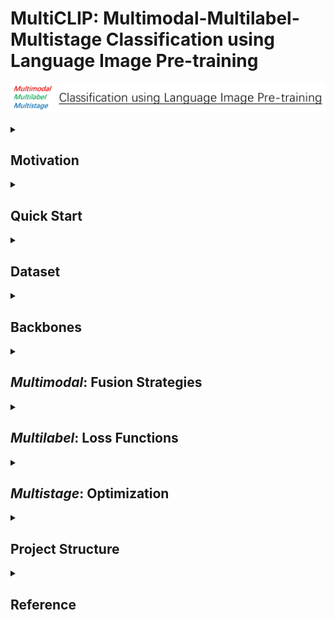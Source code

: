 <h1><strong>MultiCLIP</strong>: Multimodal-Multilabel-Multistage Classification using Language Image Pre-training</h1>

<img 
    src="figures/logo.jpg" 
    alt="MultiCLIP" 
    title="MultiCLIP">

<details>
    <summary>
        <h2>
            Motivation
        </h2>
    </summary>
    <p>Research into multimodalities is pivotal for advancing Artificial General Intelligence (AGI). Previous studies have delved into the capabilities of models trained using contrastive losses. Notably, successful models such as <code>CLIP</code> and <code>BLIP</code> have exerted substantial influence. However, their application predominantly focuses on tasks such as Image-Text Retrieval, Visual Question Answering, or Conditional Generation. Classification, despite being a fundamental task, has received comparatively limited attention. Thus, in this project, we demonstrate a practical implementation of a classification task using pretrained models. It is our hope that the examples provided in this repository will inspire further exploration and innovation.</p>
</details>

<details>
    <summary>
        <h2>
            Quick Start
        </h2>
    </summary>
    <details>
        <summary>
            <h3>
                How to Train a Model
            </h3>
        </summary>
        <p>To illustrate, consider training a <code>BlipMLDecoderClassifier</code> with a learning rate of 0.01. Execute the following command:</p>
        <pre><code>python3 train.py \
        --model_name blip_ml_decoder \
        --learning_rate 1e-2</code></pre>
        <p>The model weights will be stored at <code>./checkpoints/blip_ml_decoder_large_bce_v1_lr0.01_bs256_seed3407_loss.pth</code>.</p>
        <p>It is important to note that using a batch size of 256 with the <code>BlipMLDecoderClassifier</code> requires a GPU with at least 24 GB of memory. Additionally, our experiments were conducted on a two-GPU system, where part of the model was allocated to the second GPU. If you are operating on a machine with a single GPU, consider using alternative models such as the <code>BlipClassifier</code>, which is the default model choice.</p>
    </details>
    <details>
        <summary>
            <h3>
                How to Make Predictions
            </h3>
        </summary>
        <p>After training your model, you can proceed to make predictions. For instance, to use the previously trained model for inference, execute the command below:</p>
        <pre><code>python3 predict.py \
        --checkpoint_path ./checkpoints/blip_ml_decoder_large_bce_v1_lr0.01_bs256_seed3407_loss.pth</code></pre>
        <p>The output of the models will be saved in a <code>.csv</code> file.</p>
    </details>
</details>

<details>
    <summary>
        <h2>
            Dataset
        </h2>
    </summary>
  
  Links:
  <a href="https://www.kaggle.com/competitions/multi-label-classification-competition-2024/">Dataset on Kaggle</a>
</details>

<details> 
    <summary>
        <h2>
            Backbones
        </h2>
    </summary>

Options: Base / <u>Large (Default)</u>

<details>
    <summary><h3>CLIP [1]</h3></summary>
    <img 
        src="figures/clip.jpg" 
        alt="CLIP" 
        title="CLIP">
</details>

<details>
    <summary><h3>BLIP [2]</h3></summary>
    <img 
        src="figures/blip.jpg" 
        alt="BLIP" 
        title="BLIP">
</details>

</details>

<details>
    <summary>
        <h2>
            <em>Multimodal</em>: Fusion Strategies
        </h2>
    </summary>
    <h3>CLIP</h3>
    <ul>
        <li>
            Router
            <ul><b>Description</b>: Utilizes a router module to dynamically assign weights to different modalities, adapting to the task requirements.</ul>
            <ul><b>Diagram</b>: 
            <img 
            src="figures/clip_router.jpg"
            alt="CLIP + Router Module">
            </ul>
        </li>
        <li>
            <del>Boosting</del>
            <ul><b>Description</b>: Currently ineffective, this strategy requires further development and optimization.</ul>
        </li>
    </ul>
    <h3>BLIP</h3>
    <ul>
        <li>
            Naive
            <ul><b>Description</b>: The original BLIP model effectively extracts features from multiple modalities without complex modifications.</ul>
        </li>
        <li>
            Ensembling
            <ul><b>Description</b>: Combines base classifiers that use both unimodal and multimodal features to improve prediction accuracy.</ul>
        </li>
        <li>
            <del>Boosting</del>
            <ul><b>Description</b>: This strategy is still under development as it has not yet proven effective.</ul>
        </li>
        <li>
            Graph Attention Transformer (GAT)
            <ul><b>Description</b>: Employs Graph Neural Networks (GNNs) to model the relationships between labels, enhancing multilabel classification tasks.</ul>
        </li>
        <li>
            ML-Decoder [3]
            <ul><b>Description</b>: Focuses on learning robust representations by leveraging embeddings, facilitating effective decoding in complex scenarios.</ul>
            <ul><b>Diagram</b>: 
            <img 
            src="figures/blip_ml_decoder.png"
            alt="BLIP + Anything">
            </ul>
        </li>
    </ul>
</details>

<details>
    <summary>
        <h2>
            <em>Multilabel</em>: Loss Functions
        </h2>
    </summary>
    <ul>
        <li><u>Binary Cross Entropy Loss with Logits (Default)</u></li>
        <li>Smoothing Loss</li>
        <li>Binary Focal Loss with Logits</li>
        <li>Angular Additive Margin (AAM) Loss with Logits [4]</li>
        <li>ZLPR Loss with Logits [5]</li>
    </ul>
</details>

<details>
    <summary>
        <h2>
            <em>Multistage</em>: Optimization
        </h2>
    </summary>
    <h3>CLIP: Unimodal Warmup</h3>
    <p>To optimize the effectiveness of unimodal classifiers, initial warmups are conducted until these classifiers plateau in performance improvements. Subsequently, a router is used to allocate weights to each classifier, thereby enhancing overall performance. If a unimodal classifier excels independently, it often overshadows improvements in classifiers using different modalities. Hence, unimodal warmups are essential for optimizing <code>CLIP</code>-based models.</p>
    <h3>BLIP: Embedding Extraction</h3>
    <p>In scenarios with limited computational resources, it is advisable to initially extract embeddings, followed by the application of <code>MLDecoder</code> for sequential learning. This approach allows for the scaling of batch sizes to extremely large quantities, accommodating thousands of samples in a single batch.</p>
</details>

<details>
    <summary>
        <h2>
            Project Structure
        </h2>
    </summary>
<pre>
    <code>
├── MultiCLIP/
│   ├── checkpoints/*.pth
│   ├── data/*.jpg
│   ├── figures/*.jpg
│   ├── models/*
│   ├── multi_clip/
│   │   ├── models/
│   │   │   ├── __init__.py
│   │   │   ├── blip_classifier.py
│   │   │   ├── clip_classifier.py
│   │   │   ├── config.py
│   │   │   ├── gat.py
│   │   │   ├── ml_decoder.py
│   │   │   └── router.py
│   │   ├── processors/
│   │   │   ├── __init__.py
│   │   │   ├── blip_processor.py
│   │   │   └── clip_processor.py
│   │   ├── trainers/
│   │   │   ├── __init__.py
│   │   │   ├── base_trainer.py
│   │   │   ├── boost_trainer.py
│   │   │   ├── clip_trainer.py
│   │   │   ├── head_trainer.py
│   │   │   └── ml_decoder_trainer.py
│   │   ├── utils/
│   │   │   ├── __init__.py
│   │   │   ├── inference_func.py
│   │   │   ├── label_encoder.py
│   │   │   ├── losses.py
│   │   │   ├── metrics.py
│   │   │   ├── predict_func.py
│   │   │   └── tools.py
│   │   ├── __init__.py
│   │   └── datasets.py
│   ├── .gitignore
│   ├── LICENSE
│   ├── label_encoder.npy
│   ├── predict.py
│   ├── README.md
│   ├── test.csv
│   ├── train_boost.py
│   ├── train.csv
│   └── train.py
└───
    </code>
</pre>
</details>

<details>
    <summary>
        <h2>
            Reference
        </h2>
    </summary>
<style>
    ol {
        counter-reset: list-counter;
        list-style: none;
        padding-left: 0;
    }
    ol li {
        counter-increment: list-counter; 
        margin-bottom: 10px; 
    }
    ol li::before {
        content: "[" counter(list-counter) "] "; 
        font-weight: bold; 
    }
</style>

<ol>
    <li>Radford, Alec, et al. "Learning transferable visual models from natural language supervision." <em>International conference on machine learning</em>. PMLR, 2021.</li>
    <li>Li, Junnan, et al. "Blip: Bootstrapping language-image pre-training for unified vision-language understanding and generation." <em>International conference on machine learning</em>. PMLR, 2022.</li>
    <li>Ridnik, Tal, et al. "Ml-decoder: Scalable and versatile classification head." <em>Proceedings of the IEEE/CVF Winter Conference on Applications of Computer Vision</em>. 2023.</li>
    <li>Deng, Jiankang, et al. "Arcface: Additive angular margin loss for deep face recognition." <em>Proceedings of the IEEE/CVF conference on computer vision and pattern recognition</em>. 2019.</li>
    <li>Su, Jianlin, et al. "Zlpr: A novel loss for multi-label classification." <em>arXiv preprint arXiv:2208.02955</em> (2022).</li>
</ol>
</details>